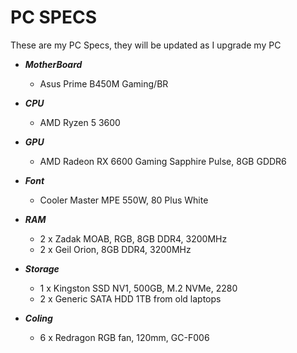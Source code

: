 # PC SPECS

These are my PC Specs, they will be updated as I upgrade my PC


- ***MotherBoard***
    - Asus Prime B450M Gaming/BR

- ***CPU***
    - AMD Ryzen 5 3600

- ***GPU***
    - AMD Radeon RX 6600 Gaming Sapphire Pulse, 8GB GDDR6

- ***Font***
    - Cooler Master MPE 550W, 80 Plus White

- ***RAM***
    - 2 x Zadak MOAB, RGB, 8GB DDR4, 3200MHz
    - 2 x Geil Orion, 8GB DDR4, 3200MHz

- ***Storage***
    - 1 x Kingston SSD NV1, 500GB, M.2 NVMe, 2280
    - 2 x Generic SATA HDD 1TB from old laptops

- ***Coling***
    - 6 x Redragon RGB fan, 120mm, GC-F006